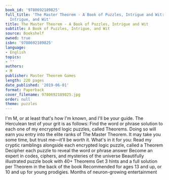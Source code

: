 ```yaml
---
book_id: '9780692189825'
full_title: 'The Master Theorem - A Book of Puzzles, Intrigue and Wit: A Book of Puzzles,
  Intrigue, and Wit'
title: The Master Theorem - A Book of Puzzles, Intrigue and Wit
subtitle: A Book of Puzzles, Intrigue, and Wit
source: Bookshelf
owned: true
isbn: '9780692189825'
language:
- English
topics:
- ''
authors:
- M
publisher: Master Theorem Games
length: 220 pages
date_published: '2019-06-01'
format: Paperback
cover_filename: 9780692189825.jpg
order: null
theme: puzzles
---
```

I'm M, or at least that's how I'm known, and I'll be your guide.
The Herculean test of your grit is as follows: Find the word or phrase solution to each one of my encrypted logic puzzles, called Theorems. Doing so will earn you entry into the elite ranks of The Master Theorem. It may take you some time, but trust me—it’ll be worth it.
What's in it for you:
Read my cryptic ramblings alongside each encrypted logic puzzle, called a Theorem Decipher each puzzle to reveal the word or phrase answer Become an expert in codes, ciphers, and mysteries of the universe Beautifully illustrated puzzle book with 40+ Theorems Get 3 hints and a full solution per Theorem in the back of the book Recommended for ages 13 and up, or 10 and up for young prodigies. Months of neuron-growing entertainment
